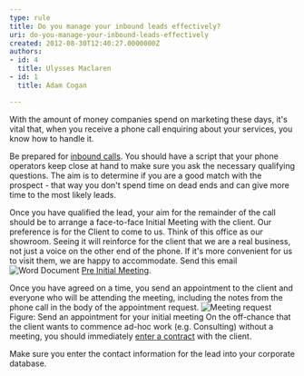 ```yaml
---
type: rule
title: Do you manage your inbound leads effectively?
uri: do-you-manage-your-inbound-leads-effectively
created: 2012-08-30T12:40:27.0000000Z
authors:
- id: 4
  title: Ulysses Maclaren
- id: 1
  title: Adam Cogan

---
```


 
With the amount of money companies spend on marketing these days, it's vital that, when you receive a phone call enquiring about your services, you know how to handle it.
 
Be prepared for [inbound calls](http&#58;//www.ssw.com.au/SSW/Standards/Rules/RulesToBetterInboundCalls.aspx#Preparation). You should have a script that your phone operators keep close at hand to make sure you ask the necessary qualifying questions. The aim is to determine if you are a good match with the prospect - that way you don't spend time on dead ends and can give more time to the most likely leads.

Once you have qualified the lead, your aim for the remainder of the call should be to arrange a face-to-face Initial Meeting with the client. Our preference is for the Client to come to us. Think of this office as our showroom. Seeing it will reinforce for the client that we are a real business, not just a voice on the other end of the phone. If it's more convenient for us to visit them, we are happy to accommodate. Send this email  ![](/_LAYOUTS/15/Images/SSW/IconDoc.png "Word Document") [Pre Initial Meeting](http&#58;//www.ssw.com.au/ssw/Standards/templates/BriefProposal-PreInitialMeeting.docx).

Once you have agreed on a time, you send an appointment to the client and everyone who will be attending the meeting, including the notes from the phone call in the body of the appointment request.
![Meeting request](/Communication/RulesToBetterCRMForUsers/PublishingImages/meeting-request.jpg)Figure: Send an appointment for your initial meeting
On the off-chance that the client wants to commence ad-hoc work (e.g. Consulting) without a meeting, you should immediately [enter a contract](/Management/RulesToSuccessfulSalesAndAccountManagement/Pages/Enter-into-a-binding-written-contract-with-a-client-before-doing-any-billable-work.aspx) with the client.

Make sure you enter the contact information for the lead into your corporate database.

